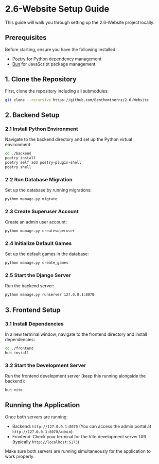 # 2.6-Website Setup Guide

This guide will walk you through setting up the 2.6-Website project locally.

## Prerequisites

Before starting, ensure you have the following installed:
- [Poetry](https://python-poetry.org/docs/#installing-with-pipx) for Python dependency management
- [Bun](https://bun.sh) for JavaScript package management

## 1. Clone the Repository

First, clone the repository including all submodules:

```bash
git clone --recursive https://github.com/Bentheminernz/2.6-Website
```

## 2. Backend Setup

### 2.1 Install Python Environment

Navigate to the backend directory and set up the Python virtual environment:

```bash
cd ./backend
poetry install
poetry self add poetry-plugin-shell
poetry shell
```

### 2.2 Run Database Migration

Set up the database by running migrations:

```bash
python manage.py migrate
```

### 2.3 Create Superuser Account

Create an admin user account:

```bash
python manage.py createsuperuser
```

### 2.4 Initialize Default Games

Set up the default games in the database:

```bash
python manage.py create_games
```

### 2.5 Start the Django Server

Run the backend server:

```bash
python manage.py runserver 127.0.0.1:8070
```

## 3. Frontend Setup

### 3.1 Install Dependencies

In a new terminal window, navigate to the frontend directory and install dependencies:

```bash
cd ./frontend
bun install
```

### 3.2 Start the Development Server

Run the frontend development server (keep this running alongside the backend):

```bash
bun vite
```

## Running the Application

Once both servers are running:
- Backend: `http://127.0.0.1:8070` (You can access the admin portal at `http://127.0.0.1:8070/admin`)
- Frontend: Check your terminal for the Vite development server URL (typically `http://localhost:5173`)

Make sure both servers are running simultaneously for the application to work properly.